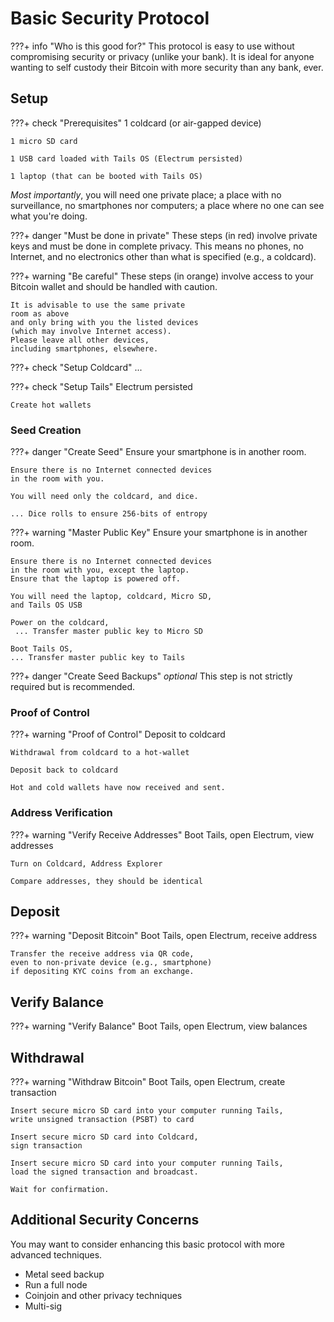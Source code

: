 # Basic Security Protocol


???+ info "Who is this good for?"
    This protocol
    is easy to use
    without compromising 
    security or privacy (unlike your bank).
    It is ideal for
    anyone wanting to
    self custody their Bitcoin 
    with more security than any bank, ever.



## Setup


???+ check "Prerequisites"
    1 coldcard (or air-gapped device)

    1 micro SD card

    1 USB card loaded with Tails OS (Electrum persisted)
    
    1 laptop (that can be booted with Tails OS)

*Most importantly*, you will need
 one private place; a place with no surveillance,
 no smartphones nor computers;
 a place where no one can see
 what you're doing.

???+ danger "Must be done in private"
    These steps (in red) involve private keys
    and must be done in complete privacy.
    This means no phones, no Internet,
    and no electronics other than what 
    is specified (e.g., a coldcard).

???+ warning "Be careful"
    These steps (in orange) involve
    access to your Bitcoin wallet 
    and should be handled with caution.

    It is advisable to use the same private
    room as above
    and only bring with you the listed devices
    (which may involve Internet access).
    Please leave all other devices,
    including smartphones, elsewhere.



???+ check "Setup Coldcard"
    ...


???+ check "Setup Tails"
    Electrum persisted

    Create hot wallets

    

### Seed Creation

???+ danger "Create Seed"
    Ensure your smartphone is in another room.

    Ensure there is no Internet connected devices
    in the room with you.

    You will need only the coldcard, and dice.

    ... Dice rolls to ensure 256-bits of entropy


???+ warning "Master Public Key"
    Ensure your smartphone is in another room.

    Ensure there is no Internet connected devices
    in the room with you, except the laptop.
    Ensure that the laptop is powered off.

    You will need the laptop, coldcard, Micro SD,
    and Tails OS USB

    Power on the coldcard,
     ... Transfer master public key to Micro SD

    Boot Tails OS,
    ... Transfer master public key to Tails



???+ danger "Create Seed Backups"
    *optional*
    This step is not strictly required
    but is recommended.




### Proof of Control

???+ warning "Proof of Control"
    Deposit to coldcard

    Withdrawal from coldcard to a hot-wallet

    Deposit back to coldcard

    Hot and cold wallets have now received and sent.



### Address Verification

???+ warning "Verify Receive Addresses"
    Boot Tails, open Electrum, view addresses

    Turn on Coldcard, Address Explorer

    Compare addresses, they should be identical




## Deposit 

???+ warning "Deposit Bitcoin"
    Boot Tails, open Electrum, receive address

    Transfer the receive address via QR code,
    even to non-private device (e.g., smartphone)
    if depositing KYC coins from an exchange.




## Verify Balance

???+ warning "Verify Balance"
    Boot Tails, open Electrum, view balances




## Withdrawal 

???+ warning "Withdraw Bitcoin"
    Boot Tails, open Electrum,
    create transaction

    Insert secure micro SD card into your computer running Tails,
    write unsigned transaction (PSBT) to card

    Insert secure micro SD card into Coldcard,
    sign transaction

    Insert secure micro SD card into your computer running Tails,
    load the signed transaction and broadcast.

    Wait for confirmation.


## Additional Security Concerns

You may want to consider enhancing this basic
 protocol with more advanced techniques.

+ Metal seed backup
+ Run a full node
+ Coinjoin and other privacy techniques
+ Multi-sig 

